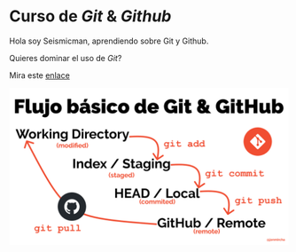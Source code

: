 # Curso de _Git_ & _Github_

Hola soy Seismicman, aprendiendo sobre Git y Github.

Quieres dominar el uso de _Git_?

Mira este [enlace](https://jonmircha.com/git)

![Flujo de Git](git-flow.png)
